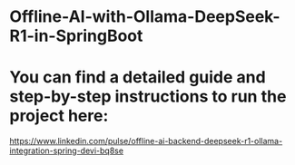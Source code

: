 # Offline-AI-with-Ollama-DeepSeek-R1-in-SpringBoot
# You can find a detailed guide and step-by-step instructions to run the project here:
https://www.linkedin.com/pulse/offline-ai-backend-deepseek-r1-ollama-integration-spring-devi-bq8se
